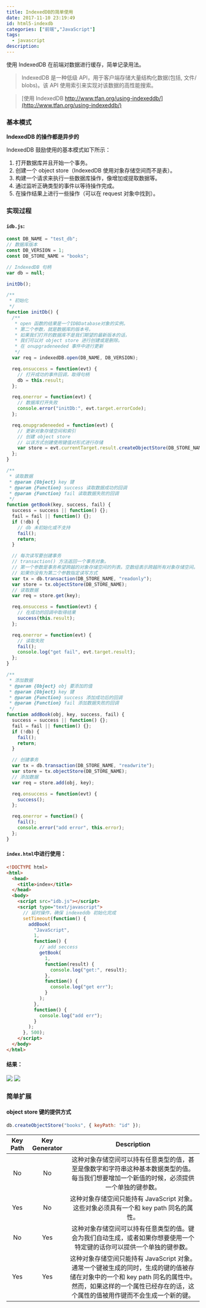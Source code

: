```yaml
---
title: IndexedDB的简单使用
date: 2017-11-10 23:19:49
id: html5-indexdb
categories: ["前端","JavaScript"]
tags:
  - javascript
description:
---
```


使用 IndexedDB 在前端对数据进行缓存，简单记录用法。

> IndexedDB 是一种低级 API，用于客户端存储大量结构化数据(包括, 文件/ blobs)。该 API 使用索引来实现对该数据的高性能搜索。

<!-- more -->

> [使用 IndexedDB http://www.tfan.org/using-indexeddb/](http://www.tfan.org/using-indexeddb/)

### 基本模式

**IndexedDB 的操作都是异步的**

IndexedDB 鼓励使用的基本模式如下所示：

1. 打开数据库并且开始一个事务。
2. 创建一个 object store（IndexedDB 使用对象存储空间而不是表）。
3. 构建一个请求来执行一些数据库操作，像增加或提取数据等。
4. 通过监听正确类型的事件以等待操作完成。
5. 在操作结果上进行一些操作（可以在 request 对象中找到）。

### 实现过程

#### `idb.js`:

```javascript
const DB_NAME = "test_db";
// 数据库版本
const DB_VERSION = 1;
const DB_STORE_NAME = "books";

// IndexedDB 句柄
var db = null;

initDb();

/**
 * 初始化
 */
function initDb() {
  /**
   * open 函数的结果是一个IDBDatabase对象的实例。
   * 第二个参数，就是数据库的版本号。
   * 如果我们打开的数据库不是我们期望的最新版本的话，
   * 我们可以对 object store 进行创建或是删除。
   * 在 onupgradeneeded 事件中进行更新
   */
  var req = indexedDB.open(DB_NAME, DB_VERSION);

  req.onsuccess = function(evt) {
    // 打开成功的事件回调，取得句柄
    db = this.result;
  };

  req.onerror = function(evt) {
    // 数据库打开失败
    console.error("initDb:", evt.target.errorCode);
  };

  req.onupgradeneeded = function(evt) {
    // 更新对象存储空间和索引
    // 创建 object store
    // 以该方式创建使用键值对形式进行存储
    var store = evt.currentTarget.result.createObjectStore(DB_STORE_NAME);
  };
}

/**
 * 读取数据
 * @param {Object} key 键
 * @param {Function} success 读取数据成功的回调
 * @param {Function} fail 读取数据失败的回调
 */
function getBook(key, success, fail) {
  success = success || function() {};
  fail = fail || function() {};
  if (!db) {
    // db 未初始化或不支持
    fail();
    return;
  }

  // 每次读写要创建事务
  // transaction() 方法返回一个事务对象。
  // 第一个参数是事务希望跨越的对象存储空间的列表。空数组表示跨越所有对象存储空间。
  // 如果你没有为第二个参数指定读写方式
  var tx = db.transaction(DB_STORE_NAME, "readonly");
  var store = tx.objectStore(DB_STORE_NAME);
  // 读取数据
  var req = store.get(key);

  req.onsuccess = function(evt) {
    // 在成功的回调中取得结果
    success(this.result);
  };

  req.onerror = function(evt) {
    // 读取失败
    fail();
    console.log("get fail", evt.target.result);
  };
}

/**
 * 添加数据
 * @param {Object} obj 要添加的值
 * @param {Object} key 键
 * @param {Function} success 添加成功后的回调
 * @param {Function} fail 添加数据失败的回调
 */
function addBook(obj, key, success, fail) {
  success = success || function() {};
  fail = fail || function() {};
  if (!db) {
    fail();
    return;
  }

  // 创建事务
  var tx = db.transaction(DB_STORE_NAME, "readwrite");
  var store = tx.objectStore(DB_STORE_NAME);
  // 添加数据
  var req = store.add(obj, key);

  req.onsuccess = function(evt) {
    success();
  };

  req.onerror = function() {
    fail();
    console.error("add error", this.error);
  };
}
```

#### `index.html`中进行使用：

```html
<!DOCTYPE html>
<html>
  <head>
    <title>index</title>
  </head>
  <body>
    <script src="idb.js"></script>
    <script type="text/javascript">
      // 延时操作，确保 indexeddb 初始化完成
      setTimeout(function() {
        addBook(
          "JavaScript",
          1,
          function() {
            // add seccess
            getBook(
              1,
              function(result) {
                console.log("get:", result);
              },
              function() {
                console.log("get err");
              }
            );
          },
          function() {
            console.log("add err");
          }
        );
      }, 500);
    </script>
  </body>
</html>
```

#### 结果：

<img src="https://pic.superbed.cn/item/5c63cec85f3e509ed95668f2">

<img src="https://pic.superbed.cn/item/5c63cec85f3e509ed95668f4">

### 简单扩展

#### object store 键的提供方式

```javascript
db.createObjectStore("books", { keyPath: "id" });
```

| Key Path | Key Generator | Description |
| :------: | :-----------: | :---------: |
|    No    |      No       | 这种对象存储空间可以持有任意类型的值，甚至是像数字和字符串这种基本数据类型的值。每当我们想要增加一个新值的时候，必须提供一个单独的键参数。 |
|   Yes    |      No       | 这种对象存储空间只能持有 JavaScript 对象。这些对象必须具有一个和 key path 同名的属性。 |
|    No    |      Yes      | 这种对象存储空间可以持有任意类型的值。键会为我们自动生成，或者如果你想要使用一个特定键的话你可以提供一个单独的键参数。 |
|   Yes    |      Yes      | 这种对象存储空间只能持有 JavaScript 对象。通常一个键被生成的同时，生成的键的值被存储在对象中的一个和 key path 同名的属性中。然而，如果这样的一个属性已经存在的话，这个属性的值被用作键而不会生成一个新的键。 |
